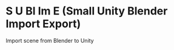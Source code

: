 # **S** **U** **Bl** **Im** **E** (Small Unity Blender Import Export)
Import scene from Blender to Unity
